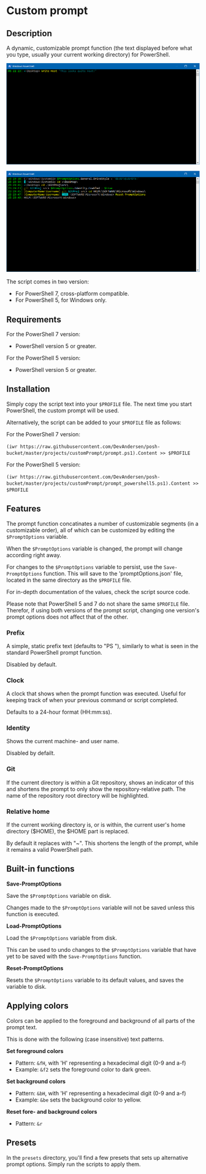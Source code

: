# Custom prompt

## Description

A dynamic, customizable prompt function (the text displayed before what you type, usually your current working directory) for PowerShell.

![Dynamic.](./.github/example1.png)

![Highly customizable.](./.github/example2.png)

The script comes in two version:

- For PowerShell 7, cross-platform compatible.
- For PowerShell 5, for Windows only.

## Requirements

For the PowerShell 7 version:
- PowerShell version 5 or greater.

For the PowerShell 5 version:
- PowerShell version 5 or greater.

## Installation

Simply copy the script text into your `$PROFILE` file. The next time you start PowerShell, the custom prompt will be used.

Alternatively, the script can be added to your `$PROFILE` file as follows:

For the PowerShell 7 version:

`(iwr https://raw.githubusercontent.com/DevAndersen/posh-bucket/master/projects/customPrompt/prompt.ps1).Content >> $PROFILE`

For the PowerShell 5 version:

`(iwr https://raw.githubusercontent.com/DevAndersen/posh-bucket/master/projects/customPrompt/prompt_powershell5.ps1).Content >> $PROFILE`

## Features

The prompt function concatinates a number of customizable segments (in a customizable order), all of which can be customized by editing the `$PromptOptions` variable.

When the `$PromptOptions` variable is changed, the prompt will change according right away.

For changes to the `$PromptOptions` variable to persist, use the `Save-PromptOptions` function. This will save to the 'promptOptions.json' file, located in the same directory as the `$PROFILE` file.

For in-depth documentation of the values, check the script source code.

Please note that PowerShell 5 and 7 do not share the same `$PROFILE` file. Therefor, if using both versions of the prompt script, changing one version's prompt options does not affect that of the other.

### Prefix

A simple, static prefix text (defaults to "PS "), similarly to what is seen in the standard PowerShell prompt function.

Disabled by default.

### Clock

A clock that shows when the prompt function was executed. Useful for keeping track of when your previous command or script completed.

Defaults to a 24-hour format (HH:mm:ss).

### Identity

Shows the current machine- and user name.

Disabled by defailt.

### Git

If the current directory is within a Git repository, shows an indicator of this and shortens the prompt to only show the repository-relative path. The name of the repository root directory will be highlighted.

### Relative home

If the current working directory is, or is within, the current user's home directory ($HOME), the $HOME part is replaced.

By default it replaces with "~". This shortens the length of the prompt, while it remains a valid PowerShell path.

## Built-in functions

**Save-PromptOptions**

Save the `$PromptOptions` variable on disk.

Changes made to the `$PromptOptions` variable will not be saved unless this function is executed.

**Load-PromptOptions**

Load the `$PromptOptions` variable from disk.

This can be used to undo changes to the `$PromptOptions` variable that have yet to be saved with the `Save-PromptOptions` function.

**Reset-PromptOptions**

Resets the `$PromptOptions` variable to its default values, and saves the variable to disk.

## Applying colors

Colors can be applied to the foreground and background of all parts of the prompt text.

This is done with the following (case insensitive) text patterns.

**Set foreground colors**

- Pattern: `&fH`, with 'H' representing a hexadecimal digit (0-9 and a-f)
- Example: `&f2` sets the foreground color to dark green.

**Set background colors**

- Pattern: `&bH`, with 'H' representing a hexadecimal digit (0-9 and a-f)
- Example: `&be` sets the background color to yellow.

**Reset fore- and background colors**

- Pattern: `&r`

## Presets

In the `presets` directory, you'll find a few presets that sets up alternative prompt options. Simply run the scripts to apply them.
